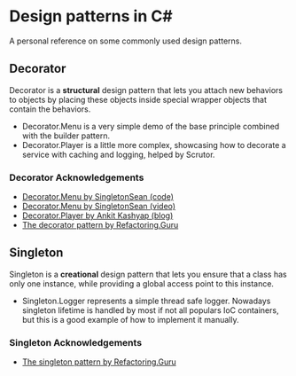 # Design patterns in C#
A personal reference on some commonly used design patterns.
## Decorator
Decorator is a __structural__ design pattern that lets you attach new behaviors to objects by placing these objects inside special wrapper objects that contain the behaviors.
- Decorator.Menu is a very simple demo of the base principle combined with the builder pattern.
- Decorator.Player is a little more complex, showcasing how to decorate a service with caching and logging, helped by Scrutor.
### Decorator Acknowledgements
- [Decorator.Menu by SingletonSean (code)](https://github.com/SingletonSean/design-patterns-csharp/tree/master/Decorator)
- [Decorator.Menu by SingletonSean (video)](https://youtu.be/4EaBHb2HBwI)
- [Decorator.Player by Ankit Kashyap (blog)](https://quizdeveloper.com/tips/clear-solid-with-decorator-design-pattern-in-ccshap-aspdotnet-core-aid1317)
- [The decorator pattern by Refactoring.Guru ](https://refactoring.guru/design-patterns/decorator)
## Singleton
Singleton is a __creational__ design pattern that lets you ensure that a class has only one instance, while providing a global access point to this instance.
- Singleton.Logger represents a simple thread safe logger. Nowadays singleton lifetime is handled by most if not all populars IoC containers, but this is a good example of how to implement it manually.
### Singleton Acknowledgements
- [The singleton pattern by Refactoring.Guru ](https://refactoring.guru/design-patterns/singleton)




